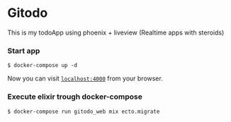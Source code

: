# Gitodo

This is my todoApp using phoenix + liveview (Realtime apps with steroids)

### Start app
```
$ docker-compose up -d
```

Now you can visit [`localhost:4000`](http://localhost:4000) from your browser.

### Execute elixir trough docker-compose
```
$ docker-compose run gitodo_web mix ecto.migrate
```
